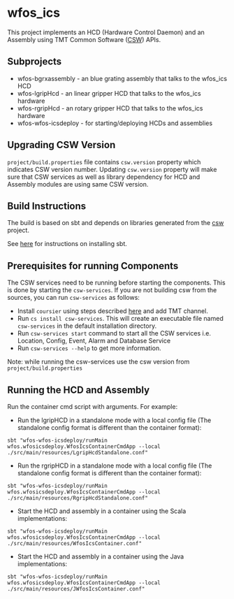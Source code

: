 # wfos_ics

This project implements an HCD (Hardware Control Daemon) and an Assembly using
TMT Common Software ([CSW](https://github.com/tmtsoftware/csw)) APIs.

## Subprojects

* wfos-bgrxassembly - an blue grating assembly that talks to the wfos_ics HCD
* wfos-lgripHcd - an linear gripper HCD that talks to the wfos_ics hardware
* wfos-rgripHcd - an rotary gripper HCD that talks to the wfos_ics hardware
* wfos-wfos-icsdeploy - for starting/deploying HCDs and assemblies

## Upgrading CSW Version

`project/build.properties` file contains `csw.version` property which indicates CSW version number.
Updating `csw.version` property will make sure that CSW services as well as library dependency for HCD and Assembly modules are using same CSW version.

## Build Instructions

The build is based on sbt and depends on libraries generated from the
[csw](https://github.com/tmtsoftware/csw) project.

See [here](https://www.scala-sbt.org/1.0/docs/Setup.html) for instructions on installing sbt.

## Prerequisites for running Components

The CSW services need to be running before starting the components.
   This is done by starting the `csw-services`.
   If you are not building csw from the sources, you can run `csw-services` as follows:

- Install `coursier` using steps described [here](https://tmtsoftware.github.io/csw/apps/csinstallation.html) and add TMT channel.
- Run `cs install csw-services`. This will create an executable file named `csw-services` in the default installation directory.
- Run `csw-services start` command to start all the CSW services i.e. Location, Config, Event, Alarm and Database Service
- Run `csw-services --help` to get more information.

Note: while running the csw-services use the csw version from `project/build.properties`

## Running the HCD and Assembly

Run the container cmd script with arguments. For example:

* Run the lgripHCD in a standalone mode with a local config file (The standalone config format is different than the container format):

```
sbt "wfos-wfos-icsdeploy/runMain wfos.wfosicsdeploy.WfosIcsContainerCmdApp --local ./src/main/resources/LgripHcdStandalone.conf"
```
* Run the rgripHCD in a standalone mode with a local config file (The standalone config format is different than the container format):

```
sbt "wfos-wfos-icsdeploy/runMain wfos.wfosicsdeploy.WfosIcsContainerCmdApp --local ./src/main/resources/RgripHcdStandalone.conf"
```

* Start the HCD and assembly in a container using the Scala implementations:

```
sbt "wfos-wfos-icsdeploy/runMain wfos.wfosicsdeploy.WfosIcsContainerCmdApp --local ./src/main/resources/WfosIcsContainer.conf"
```

* Start the HCD and assembly in a container using the Java implementations:

```
sbt "wfos-wfos-icsdeploy/runMain wfos.wfosicsdeploy.WfosIcsContainerCmdApp --local ./src/main/resources/JWfosIcsContainer.conf"
```

